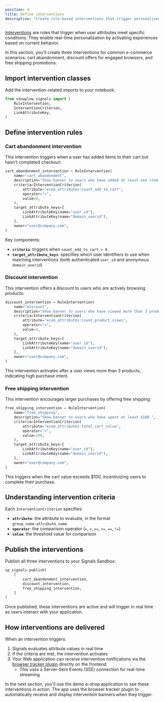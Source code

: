 ```yaml
---
position: 4
title: Define interventions
description: "Create rule-based interventions that trigger personalized experiences based on user behavior."
---
```


[Interventions](/docs/signals/concepts/#interventions) are rules that trigger when user attributes meet specific conditions. They enable real-time personalization by activating experiences based on current behavior.

In this section, you'll create three interventions for common e-commerce scenarios: cart abandonment, discount offers for engaged browsers, and free shipping promotions.

## Import intervention classes

Add the intervention-related imports to your notebook:

```python
from snowplow_signals import (
    RuleIntervention,
    InterventionCriterion,
    LinkAttributeKey,
)
```

## Define intervention rules

### Cart abandonment intervention

This intervention triggers when a user has added items to their cart but hasn't completed checkout:

```python
cart_abandonment_intervention = RuleIntervention(
    name="cart_abandonment",
    description="Show banner to users who have added at least one item to cart.",
    criteria=InterventionCriterion(
        attribute="ecom_attributes:count_add_to_cart",
        operator=">",
        value=0,
    ),
    target_attribute_keys=[
        LinkAttributeKey(name="user_id"),
        LinkAttributeKey(name="domain_userid"),
    ],
    owner="user@company.com",
)
```

Key components:

* **`criteria`**: triggers when `count_add_to_cart > 0`
* **`target_attribute_keys`**: specifies which user identifiers to use when matching interventions (both authenticated `user_id` and anonymous `domain_userid`)

### Discount intervention

This intervention offers a discount to users who are actively browsing products:

```python
discount_intervention = RuleIntervention(
    name="discount",
    description="Show banner to users who have viewed more than 3 products.",
    criteria=InterventionCriterion(
        attribute="ecom_attributes:count_product_views",
        operator=">",
        value=3,
    ),
    target_attribute_keys=[
        LinkAttributeKey(name="user_id"),
        LinkAttributeKey(name="domain_userid"),
    ],
    owner="user@company.com",
)
```

This intervention activates after a user views more than 3 products, indicating high purchase intent.

### Free shipping intervention

This intervention encourages larger purchases by offering free shipping:

```python
free_shipping_intervention = RuleIntervention(
    name="free_shipping",
    description="Show banner to users who have spent at least $100.",
    criteria=InterventionCriterion(
        attribute="ecom_attributes:total_cart_value",
        operator=">",
        value=100,
    ),
    target_attribute_keys=[
        LinkAttributeKey(name="user_id"),
        LinkAttributeKey(name="domain_userid"),
    ],
    owner="user@company.com",
)
```

This triggers when the cart value exceeds $100, incentivizing users to complete their purchase.

## Understanding intervention criteria

Each `InterventionCriterion` specifies:

* **`attribute`**: the attribute to evaluate, in the format `group_name:attribute_name`
* **`operator`**: the comparison operator (`>`, `<`, `>=`, `<=`, `==`, `!=`)
* **`value`**: the threshold value for comparison

## Publish the interventions

Publish all three interventions to your Signals Sandbox:

```python
sp_signals.publish(
    [
        cart_abandonment_intervention,
        discount_intervention,
        free_shipping_intervention,
    ]
)
```

Once published, these interventions are active and will trigger in real time as users interact with your application.

## How interventions are delivered

When an intervention triggers:

1. Signals evaluates attribute values in real time
2. If the criteria are met, the intervention activates
3. Your Web application can receive intervention notifications via the [browser tracker plugin](/docs/signals/receive-interventions/#using-the-browser-tracker-plugin) directly on the frontend.
   * This uses a Server-Sent Events (SSE) connection for real-time streaming

In the next section, you'll use the demo e-shop application to see these interventions in action. The app uses the browser tracker plugin to automatically receive and display intervention banners when they trigger.
